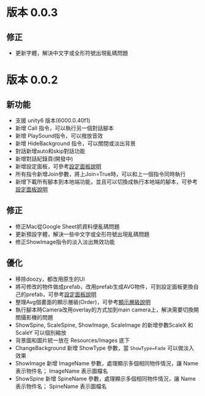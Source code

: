 # 版本 0.0.3

## 修正
-   更新字體，解決中文字或全形符號出現亂碼問題

# 版本 0.0.2

## 新功能
-   支援 unity6 版本(6000.0.40f1)
-   新增 Call 指令，可以執行另一個對話腳本
-   新增 PlaySound指令，可以撥放音效
-   新增 HideBackground 指令，可以關閉或淡出背景
-   對話新增auto和skip對話功能
-   新增對話紀錄頁(開發中)
-   新增設定面板，可參考[設定面板說明](./README_RD.MD#設定面板)
-   所有指令新增Join參數，將上Join=True時，可以和上一個指令同時執行
-   新增下載所有腳本到本地端功能，並且可以切換成執行本地端的腳本，可參考[設定面板說明](./README_RD.MD#設定面板)

## 修正
-   修正Mac從Google Sheet抓資料便亂碼問題
-   更新預設字體，解決一些中文字或全形符號出現亂碼問題
-   修正ShowImage指令的淡入淡出無效功能

## 優化
-   移除doozy，都改用原生的UI
-   將可修改的物件做成prefab，改用prefab生成AVG物件，可到設定面板更換自己的prefab，可參考[設定面板說明](./README_RD.MD#設定面板)
-   整理Avg個畫面的顯示層級(Order)，可參考[顯示層級說明](./README_RD.MD#顯示層級)
-   執行腳本時Camera改用overlay的方式加到main camera上，解決需要切換開關攝影機的問題
-   ShowSpine, ScaleSpine, ShowImage, ScaleImage 的新增參數ScaleX 和 ScaleY 可以個別縮放
-   背景圖和圖片統一放在 Resources/Images 底下
-   ChangeBackground 新增 ShowType 參數，當 `ShowType=Fade` 可以做淡入效果
-   ShowImage 新增 ImageName 參數，處理顯示多個相同物件情況，讓 Name 表示物件名； ImageName 表示圖檔名
-   ShowSpine 新增 SpineName 參數，處理顯示多個相同物件情況，讓 Name 表示物件名； SpineName 表示圖檔名

																			